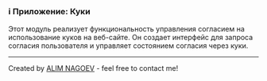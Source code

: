 ### ℹ️ Приложение: Куки

Этот модуль реализует функциональность управления согласием на использование куков на веб-сайте.
Он создает интерфейс для запроса согласия пользователя и управляет состоянием согласия через куки.

-----
Created by [ALIM NAGOEV](https://github.com/nagoev-id) - feel free to contact me!


